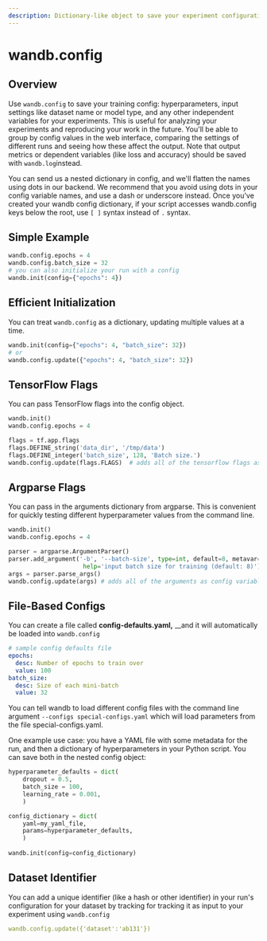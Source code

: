 ```yaml
---
description: Dictionary-like object to save your experiment configuration
---
```


# wandb.config

## Overview

Use `wandb.config` to save your training config:  hyperparameters, input settings like dataset name or model type, and any other independent variables for your experiments. This is useful for analyzing your experiments and reproducing your work in the future. You'll be able to group by config values in the web interface, comparing the settings of different runs and seeing how these affect the output. Note that output metrics or dependent variables \(like loss and accuracy\) should be saved with `wandb.log`instead.

You can send us a nested dictionary in config, and we'll flatten the names using dots in our backend. We recommend that you avoid using dots in your config variable names, and use a dash or underscore instead. Once you've created your wandb config dictionary, if your script accesses wandb.config keys below the root, use `[ ]` syntax instead of `.` syntax.

## Simple Example

```python
wandb.config.epochs = 4
wandb.config.batch_size = 32
# you can also initialize your run with a config
wandb.init(config={"epochs": 4})
```

## Efficient Initialization

You can treat `wandb.config` as a dictionary, updating multiple values at a time.

```python
wandb.init(config={"epochs": 4, "batch_size": 32})
# or
wandb.config.update({"epochs": 4, "batch_size": 32})
```

## TensorFlow Flags

You can pass TensorFlow flags into the config object.

```python
wandb.init()
wandb.config.epochs = 4

flags = tf.app.flags
flags.DEFINE_string('data_dir', '/tmp/data')
flags.DEFINE_integer('batch_size', 128, 'Batch size.')
wandb.config.update(flags.FLAGS)  # adds all of the tensorflow flags as config
```

## Argparse Flags

You can pass in the arguments dictionary from argparse. This is convenient for quickly testing different hyperparameter values from the command line.

```python
wandb.init()
wandb.config.epochs = 4

parser = argparse.ArgumentParser()
parser.add_argument('-b', '--batch-size', type=int, default=8, metavar='N',
                     help='input batch size for training (default: 8)')
args = parser.parse_args()
wandb.config.update(args) # adds all of the arguments as config variables
```

## File-Based Configs

You can create a file called **config-defaults.yaml,** __and it will automatically be loaded into `wandb.config`

```yaml
# sample config defaults file
epochs:
  desc: Number of epochs to train over
  value: 100
batch_size:
  desc: Size of each mini-batch
  value: 32
```

You can tell wandb to load different config files with the command line argument `--configs special-configs.yaml` which will load parameters from the file special-configs.yaml.

One example use case: you have a YAML file with some metadata for the run, and then a dictionary of hyperparameters in your Python script. You can save both in the nested config object:

```python
hyperparameter_defaults = dict(
    dropout = 0.5,
    batch_size = 100,
    learning_rate = 0.001,
    )

config_dictionary = dict(
    yaml=my_yaml_file,
    params=hyperparameter_defaults,
    )
    
wandb.init(config=config_dictionary)
```

## Dataset Identifier 

You can add a unique identifier \(like a hash or other identifier\) in your run's configuration for your dataset by tracking for tracking it as input to your experiment using `wandb.config` 

```yaml
wandb.config.update({'dataset':'ab131'}) 
```



